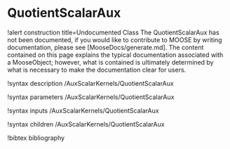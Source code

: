 <!-- MOOSE Documentation Stub: Remove this when content is added. -->

# QuotientScalarAux

!alert construction title=Undocumented Class
The QuotientScalarAux has not been documented, if you would like to contribute to MOOSE by
writing documentation, please see [MooseDocs/generate.md]. The content contained on this page explains
the typical documentation associated with a MooseObject; however, what is contained is ultimately
determined by what is necessary to make the documentation clear for users.

!syntax description /AuxScalarKernels/QuotientScalarAux

!syntax parameters /AuxScalarKernels/QuotientScalarAux

!syntax inputs /AuxScalarKernels/QuotientScalarAux

!syntax children /AuxScalarKernels/QuotientScalarAux

!bibtex bibliography
